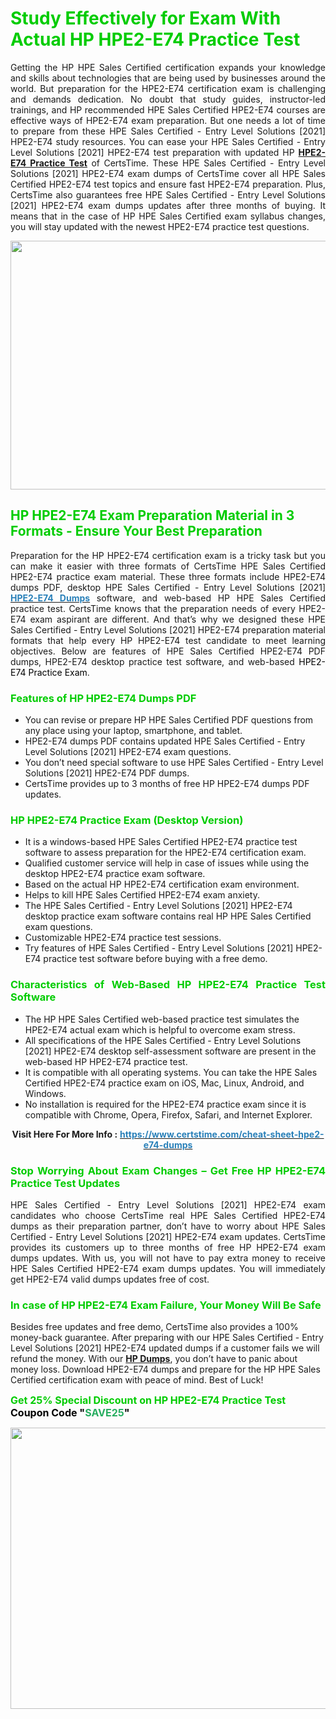 <h1><span style="color:#00cc00;"><strong>Study Effectively for Exam With Actual HP HPE2-E74 Practice Test</strong></span></h1>

<p style="text-align: justify;">Getting the HP HPE Sales Certified certification expands your knowledge and skills about technologies that are being used by businesses around the world. But preparation for the HPE2-E74 certification exam is challenging and demands dedication. No doubt that study guides, instructor-led trainings, and HP recommended HPE Sales Certified HPE2-E74 courses are effective ways of HPE2-E74 exam preparation. But one needs a lot of time to prepare from these HPE Sales Certified - Entry Level Solutions [2021] HPE2-E74 study resources. You can ease your HPE Sales Certified - Entry Level Solutions [2021] HPE2-E74 test preparation with updated HP <strong><a href="https://www.certstime.com/cheat-sheet-hpe2-e74-dumps">HPE2-E74 Practice Test</a></strong> of CertsTime. These HPE Sales Certified - Entry Level Solutions [2021] HPE2-E74 exam dumps of CertsTime cover all HPE Sales Certified HPE2-E74 test topics and ensure fast HPE2-E74 preparation. Plus, CertsTime also guarantees free HPE Sales Certified - Entry Level Solutions [2021] HPE2-E74 exam dumps updates after three months of buying. It means that in the case of HP HPE Sales Certified exam syllabus changes, you will stay updated with the newest HPE2-E74 practice test questions.</p>

<p style="text-align: center;"><a href="https://www.certstime.com/cheat-sheet-hpe2-e74-dumps"><img alt="" src="https://i.imgur.com/wlGiNOk.jpg" style="width: 700px; height: 398px;" /></a></p>

<h2><span style="color:#00cc00;"><strong>HP HPE2-E74 Exam Preparation Material in 3 Formats - Ensure Your Best Preparation</strong></span></h2>

<p style="text-align: justify;">Preparation for the HP HPE2-E74 certification exam is a tricky task but you can make it easier with three formats of CertsTime HPE Sales Certified HPE2-E74 practice exam material. These three formats include HPE2-E74 dumps PDF, desktop HPE Sales Certified - Entry Level Solutions [2021] <strong><a href="https://www.certstime.com/cheat-sheet-hpe2-e74-dumps"><span style="color:#2980b9;">HPE2-E74 Dumps</span></a></strong> software, and web-based HP HPE Sales Certified practice test. CertsTime knows that the preparation needs of every HPE2-E74 exam aspirant are different. And that’s why we designed these HPE Sales Certified - Entry Level Solutions [2021] HPE2-E74 preparation material formats that help every HP HPE2-E74 test candidate to meet learning objectives. Below are features of HPE Sales Certified HPE2-E74 PDF dumps, HPE2-E74 desktop practice test software, and web-based <span style="color:#000000;">HPE2-E74 Practice Exam</span>.</p>

<h3 style="text-align: justify;"><span style="color:#00cc00;"><strong>Features of HP HPE2-E74 Dumps PDF</strong></span></h3>

<ul>
	<li>You can revise or prepare HP HPE Sales Certified PDF questions from any place using your laptop, smartphone, and tablet.</li>
	<li> HPE2-E74 dumps PDF contains updated HPE Sales Certified - Entry Level Solutions [2021] HPE2-E74 exam questions.</li>
	<li>You don’t need special software to use HPE Sales Certified - Entry Level Solutions [2021] HPE2-E74 PDF dumps.</li>
	<li>CertsTime provides up to 3 months of free HP HPE2-E74 dumps PDF updates.</li>
</ul>

<h3 style="text-align: justify;"><span style="color:#00cc00;"><strong>HP HPE2-E74 Practice Exam (Desktop Version)</strong></span></h3>

<ul>
	<li>It is a windows-based HPE Sales Certified HPE2-E74 practice test software to assess preparation for the HPE2-E74 certification exam.</li>
	<li>Qualified customer service will help in case of issues while using the desktop HPE2-E74 practice exam software.</li>
	<li>Based on the actual HP HPE2-E74 certification exam environment.</li>
	<li>Helps to kill HPE Sales Certified HPE2-E74 exam anxiety.</li>
	<li>The HPE Sales Certified - Entry Level Solutions [2021] HPE2-E74 desktop practice exam software contains real HP HPE Sales Certified exam questions.</li>
	<li>Customizable HPE2-E74 practice test sessions.</li>
	<li>Try features of HPE Sales Certified - Entry Level Solutions [2021] HPE2-E74 practice test software before buying with a free demo.</li>
</ul>

<h3 style="text-align: justify;"><strong><span style="color:#00cc00;">Characteristics of Web-Based HP HPE2-E74 Practice Test Software</span></strong></h3>

<ul>
	<li>The HP HPE Sales Certified web-based practice test simulates the HPE2-E74 actual exam which is helpful to overcome exam stress.</li>
	<li>All specifications of the HPE Sales Certified - Entry Level Solutions [2021] HPE2-E74 desktop self-assessment software are present in the web-based HP HPE2-E74 practice test.</li>
	<li>It is compatible with all operating systems. You can take the HPE Sales Certified HPE2-E74 practice exam on iOS, Mac, Linux, Android, and Windows.</li>
	<li>No installation is required for the HPE2-E74 practice exam since it is compatible with Chrome, Opera, Firefox, Safari, and Internet Explorer.</li>
</ul>

<p style="text-align: center;"><strong>Visit Here For More Info :</strong> <strong><a href="https://www.certstime.com/cheat-sheet-hpe2-e74-dumps"><span style="color:#2980b9;">https://www.certstime.com/cheat-sheet-hpe2-e74-dumps</span></a></strong></p>

<h3 style="text-align: justify;"><span style="color:#00cc00;"><strong>Stop Worrying About Exam Changes – Get Free HP HPE2-E74 Practice Test Updates </strong></span></h3>

<p style="text-align: justify;">HPE Sales Certified - Entry Level Solutions [2021] HPE2-E74 exam candidates who choose CertsTime real HPE Sales Certified HPE2-E74 dumps as their preparation partner, don’t have to worry about HPE Sales Certified - Entry Level Solutions [2021] HPE2-E74 exam updates. CertsTime provides its customers up to three months of free HP HPE2-E74 exam dumps updates. With us, you will not have to pay extra money to receive HPE Sales Certified HPE2-E74 exam dumps updates. You will immediately get HPE2-E74 valid dumps updates free of cost.</p>

<h3 style="text-align: justify;"><strong><span style="color:#00cc00;">In case of HP HPE2-E74 Exam Failure, Your Money Will Be Safe</span></strong></h3>

<p>Besides free updates and free demo, CertsTime also provides a 100% money-back guarantee. After preparing with our HPE Sales Certified - Entry Level Solutions [2021] HPE2-E74 updated dumps if a customer fails we will refund the money. With our <strong><a href="https://www.certstime.com/cheat-sheet-hp-dumps">HP Dumps</a></strong>, you don’t have to panic about money loss. Download HPE2-E74 dumps and prepare for the HP HPE Sales Certified certification exam with peace of mind. Best of Luck!</p>

<p style="text-align: justify;"><strong><span style="font-size:16px;"><strong><span style="color:#00cc00;">Get 25% Special Discount on HP HPE2-E74 Practice Test</span></strong><br />
<strong><span style="color:#000000;">Coupon Code</span></strong> <strong><span style="color:#000000;">"</span><span style="color:#27ae60;">SAVE</span><font color="#27ae60">25</font><span style="color:#000000;">"</span></strong></span></strong></p>

<p style="text-align: center;"><strong><a href="https://www.certstime.com/cheat-sheet-hpe2-e74-dumps"><img alt="" src="https://imgur.com/juUoXcK.jpg" style="width: 600px; height: 450px;" /></a></strong></p>
